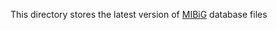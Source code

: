 This directory stores the latest version of [MIBiG](https://mibig.secondarymetabolites.org/download) database files